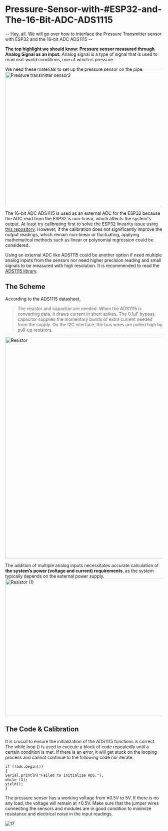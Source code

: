 # Pressure-Sensor-with-#ESP32-and-The-16-Bit-ADC-ADS1115
-- Hey, all. We will go over how to interface the Pressure Transmitter sensor with ESP32 and the 16-bit ADC ADS1115 --

**The top highlight we should know: Pressure sensor measured through Analog Signal as an input.** Analog signal is a type of signal that is used to read real-world conditions, one of which is pressure.

We need these materials to set up the pressure sensor on the pipe. 
<img width="960" height="428" alt="Pressure transmitter sensor2" src="https://github.com/user-attachments/assets/954d23f0-4dd9-4125-8a46-327614a28276" />

The 16-bit ADC ADS1115 is used as an external ADC for the ESP32 because the ADC read from the ESP32 is non-linear, which affects the system's output. At least try calibrating first to solve the ESP32 linearity issue using [this repository](https://github.com/e-tinkers/esp32-adc-calibrate). However, if the calibration does not significantly improve the output readings, which remain non-linear or fluctuating, applying mathematical methods such as linear or polynomial regression could be considered. 

Using an external ADC like ADS1115 could be another option if need multiple analog inputs from the sensors nor need higher precision reading and small signals to be measured with high resolution. It is recommended to read the [ADS1115 library](https://github.com/adafruit/Adafruit_ADS1X15/blob/master/examples/continuous/continuous.ino).

## The Scheme
According to the ADS1115 datasheet, 
> The resistor and capacitor are needed. When the ADS1115 is converting data, it draws current in short spikes. The 0.1μF bypass capacitor supplies the momentary bursts of extra current needed from the supply. On the I2C interface, the bus wires are pulled high by pull-up resistors.
<img width="1010" height="706" alt="Resistor" src="https://github.com/user-attachments/assets/d871eb17-2667-47ec-9cb5-4247438ddba9" />

The addition of multiple analog inputs necessitates accurate calculation of **the system’s power (voltage and current) requirements**, as the system typically depends on the external power supply.
<img width="992" height="438" alt="Resistor (1)" src="https://github.com/user-attachments/assets/5b866782-01cc-40b7-aaf2-fa6e378e5d6b" />

## The Code & Calibration
It is crucial to ensure the initialization of the ADS1115 functions is correct. The while loop () is used to execute a block of code repeatedly until a certain condition is met. If there is an error, it will get stuck on the looping process and cannot continue to the following code nor iterate.
```
if (!ads.begin())
{
Serial.println("Failed to initialize ADS.");
while (1);
yield();
}
```
The pressure sensor has a working voltage from ±0.5V to 5V. If there is no any load, the voltage will remain at ±0.5V. 
Make sure that the jumper wires connecting the sensors and modules are in good condition to minimize resistance and electrical noise in the input readings.

![17](https://github.com/user-attachments/assets/de7bbf02-ca70-4ffa-88f0-18b2008fe035)






